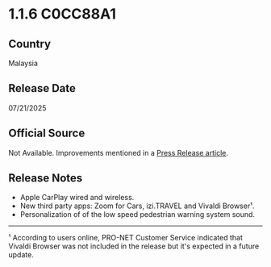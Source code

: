 # 1.1.6 C0CC88A1

## Country
Malaysia

## Release Date
07/21/2025

## Official Source
Not Available. Improvements mentioned in a [Press Release article](https://emas.proton.com/proton-e-mas-7-launches-new-colours-and-smarter-features-driven-by-user-feedback/).

## Release Notes
- Apple CarPlay wired and wireless.<br>
- New third party apps: Zoom for Cars, izi.TRAVEL and Vivaldi Browser¹.<br>
- Personalization of of the low speed pedestrian warning system sound.<br>
___

¹ According to users online, PRO-NET Customer Service indicated that Vivaldi Browser was not included in the release but it's expected in a future update.